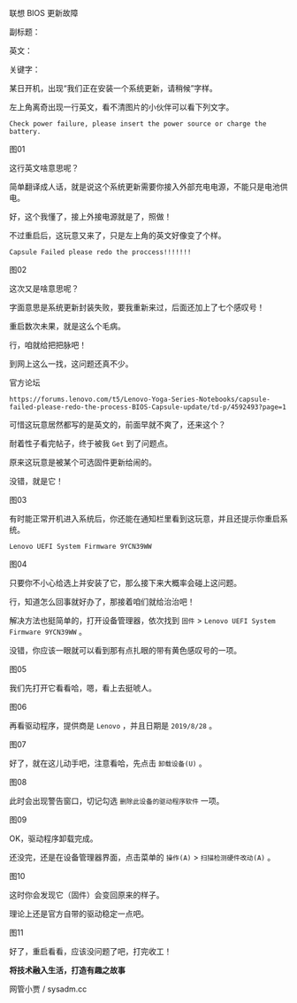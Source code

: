 联想 BIOS 更新故障

副标题：

英文：

关键字：





某日开机，出现“我们正在安装一个系统更新，请稍候”字样。

左上角离奇出现一行英文，看不清图片的小伙伴可以看下列文字。

```
Check power failure, please insert the power source or charge the battery.
```

图01



这行英文啥意思呢？

简单翻译成人话，就是说这个系统更新需要你接入外部充电电源，不能只是电池供电。

好，这个我懂了，接上外接电源就是了，照做！



不过重启后，这玩意又来了，只是左上角的英文好像变了个样。

```
Capsule Failed please redo the proccess!!!!!!!
```

图02



这次又是啥意思呢？

字面意思是系统更新封装失败，要我重新来过，后面还加上了七个感叹号！

重启数次未果，就是这么个毛病。



行，咱就给把把脉吧！

到网上这么一找，这问题还真不少。







官方论坛

```
https://forums.lenovo.com/t5/Lenovo-Yoga-Series-Notebooks/capsule-failed-please-redo-the-process-BIOS-Capsule-update/td-p/4592493?page=1
```



可惜这玩意居然都写的是英文的，前面早就不爽了，还来这个？

耐着性子看完帖子，终于被我 `Get` 到了问题点。



原来这玩意是被某个可选固件更新给闹的。

没错，就是它！

图03



有时能正常开机进入系统后，你还能在通知栏里看到这玩意，并且还提示你重启系统。

```
Lenovo UEFI System Firmware 9YCN39WW
```

图04



只要你不小心给选上并安装了它，那么接下来大概率会碰上这问题。

行，知道怎么回事就好办了，那接着咱们就给治治吧！



解决方法也挺简单的，打开设备管理器，依次找到 `固件` >  `Lenovo UEFI System Firmware 9YCN39WW` 。

没错，你应该一眼就可以看到那有点扎眼的带有黄色感叹号的一项。

图05



我们先打开它看看哈，嗯，看上去挺唬人。

图06



再看驱动程序，提供商是 `Lenovo` ，并且日期是 `2019/8/28` 。

图07



好了，就在这儿动手吧，注意看哈，先点击 `卸载设备(U)` 。

图08



此时会出现警告窗口，切记勾选 `删除此设备的驱动程序软件` 一项。

图09



OK，驱动程序卸载完成。

还没完，还是在设备管理器界面，点击菜单的 `操作(A)` > `扫描检测硬件改动(A)` 。

图10



这时你会发现它（固件）会变回原来的样子。

理论上还是官方自带的驱动稳定一点吧。

图11



好了，重启看看，应该没问题了吧，打完收工！













**将技术融入生活，打造有趣之故事**

网管小贾 / sysadm.cc